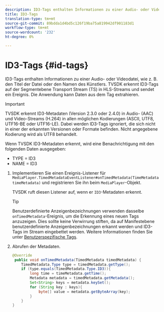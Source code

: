 ```yaml
---
description: ID3-Tags enthalten Informationen zu einer Audio- oder Videodatei, wie z. B. den Titel der Datei oder den Namen des Künstlers. TVSDK erkennt ID3-Tags auf der Segmentebene Transport Stream (TS) in HLS-Streams und sendet ein Ereignis. Die Anwendung kann Daten aus dem Tag extrahieren.
title: ID3-Tags
translation-type: tm+mt
source-git-commit: 89bdda1d4bd5c126f19ba75a819942df901183d1
workflow-type: tm+mt
source-wordcount: '232'
ht-degree: 0%

---
```



# ID3-Tags {#id-tags}

ID3-Tags enthalten Informationen zu einer Audio- oder Videodatei, wie z. B. den Titel der Datei oder den Namen des Künstlers. TVSDK erkennt ID3-Tags auf der Segmentebene Transport Stream (TS) in HLS-Streams und sendet ein Ereignis. Die Anwendung kann Daten aus dem Tag extrahieren.

>[!IMPORTANT]
>
>TVSDK erkennt ID3-Metadaten (Version 2.3.0 oder 2.4.0) in Audio- (AAC) und Video-Streams (H.264) in allen möglichen Kodierungen (ASCII, UTF8, UTF16-BE oder UTF16-LE). Dabei werden ID3-Tags ignoriert, die sich nicht in einer der erkannten Versionen oder Formate befinden. Nicht angegebene Kodierung wird als UTF8 behandelt.

Wenn TVSDK ID3-Metadaten erkennt, wird eine Benachrichtigung mit den folgenden Daten ausgegeben:

* TYPE = ID3
* NAME = ID3

1. Implementieren Sie einen Ereignis-Listener für `MediaPlayer.TimedMetadataEventListener#onTimedMetadata(TimeMetadata timeMetadata)` und registrieren Sie ihn beim `MediaPlayer`-Objekt.

   TVSDK ruft diesen Listener auf, wenn er `ID3`-Metadaten erkennt.

   >[!TIP]
   >
   >Benutzerdefinierte Anzeigenbezeichnungen verwenden dasselbe `onTimedMetadata`-Ereignis, um die Erkennung eines neuen Tags anzuzeigen. Dies sollte keine Verwirrung stiften, da auf Manifestebene benutzerdefinierte Anzeigenbezeichnungen erkannt werden und ID3-Tags im Stream eingebettet werden. Weitere Informationen finden Sie unter [Benutzerspezifische Tags](../../tvsdk-3x-android-prog/android-3x-advertising/ad-insertion/custom-tags-configure/android-3x-custom-tags-configure.md).

1. Abrufen der Metadaten.

   ```java
   @Override 
    public void onTimedMetadata(TimedMetadata timedMetadata) { 
       TimedMetadata.Type type = timedMetadata.getType(); 
       if (type.equals(TimedMetadata.Type.ID3)){ 
           long time = timeMetadata.getTime(); 
           Metadata metadata = timedMetadata.getMetadata(); 
           Set<String> keys = metadata.keySet(); 
           for (String key : keys){ 
               byte[] value = metadata.getByteArray(key); 
           } 
       } 
   }
   ```
